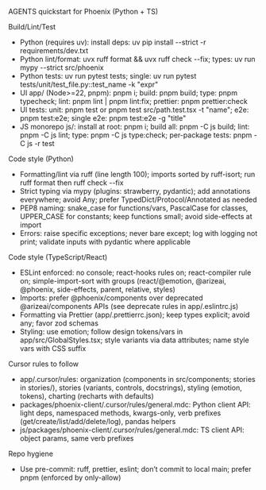 AGENTS quickstart for Phoenix (Python + TS)

Build/Lint/Test
- Python (requires uv): install deps: uv pip install --strict -r requirements/dev.txt
- Python lint/format: uvx ruff format && uvx ruff check --fix; types: uv run mypy --strict src/phoenix
- Python tests: uv run pytest tests; single: uv run pytest tests/unit/test_file.py::test_name -k "expr"
- UI app/ (Node>=22, pnpm): pnpm i; build: pnpm build; type: pnpm typecheck; lint: pnpm lint | pnpm lint:fix; prettier: pnpm prettier:check
- UI tests: unit: pnpm test or pnpm test src/path.test.tsx -t "name"; e2e: pnpm test:e2e; single e2e: pnpm test:e2e -g "title"
- JS monorepo js/: install at root: pnpm i; build all: pnpm -C js build; lint: pnpm -C js lint; type: pnpm -C js type:check; per-package tests: pnpm -C js -r test

Code style (Python)
- Formatting/lint via ruff (line length 100); imports sorted by ruff-isort; run ruff format then ruff check --fix
- Strict typing via mypy (plugins: strawberry, pydantic); add annotations everywhere; avoid Any; prefer TypedDict/Protocol/Annotated as needed
- PEP8 naming: snake_case for functions/vars, PascalCase for classes, UPPER_CASE for constants; keep functions small; avoid side-effects at import
- Errors: raise specific exceptions; never bare except; log with logging not print; validate inputs with pydantic where applicable

Code style (TypeScript/React)
- ESLint enforced: no console; react-hooks rules on; react-compiler rule on; simple-import-sort with groups (react/@emotion, @arizeai, @phoenix, side-effects, parent, relative, styles)
- Imports: prefer @phoenix/components over deprecated @arizeai/components APIs (see deprecate rules in app/.eslintrc.js)
- Formatting via Prettier (app/.prettierrc.json); keep types explicit; avoid any; favor zod schemas
- Styling: use emotion; follow design tokens/vars in app/src/GlobalStyles.tsx; style variants via data attributes; name style vars with CSS suffix

Cursor rules to follow
- app/.cursor/rules: organization (components in src/components; stories in stories/), stories (variants, controls, docstrings), styling (emotion, tokens), charting (recharts with defaults)
- packages/phoenix-client/.cursor/rules/general.mdc: Python client API: light deps, namespaced methods, kwargs-only, verb prefixes (get/create/list/add/delete/log), pandas helpers
- js/packages/phoenix-client/.cursor/rules/general.mdc: TS client API: object params, same verb prefixes

Repo hygiene
- Use pre-commit: ruff, prettier, eslint; don’t commit to local main; prefer pnpm (enforced by only-allow)